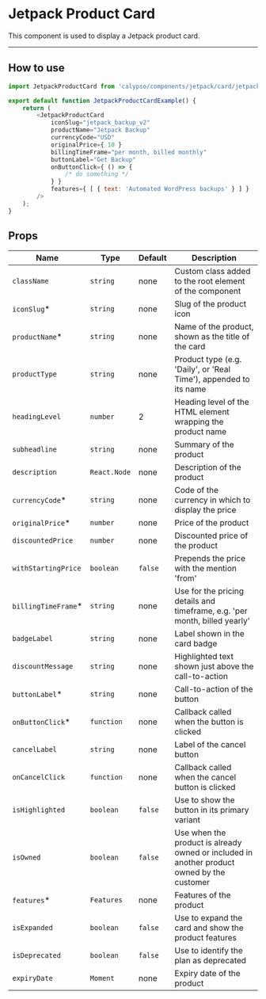 # Jetpack Product Card

This component is used to display a Jetpack product card.

---

## How to use

```js
import JetpackProductCard from 'calypso/components/jetpack/card/jetpack-product-card';

export default function JetpackProductCardExample() {
	return (
		<JetpackProductCard
			iconSlug="jetpack_backup_v2"
			productName="Jetpack Backup"
			currencyCode="USD"
			originalPrice={ 10 }
			billingTimeFrame="per month, billed monthly"
			buttonLabel="Get Backup"
			onButtonClick={ () => {
				/* do something */
			} }
			features={ [ { text: 'Automated WordPress backups' } ] }
		/>
	);
}
```

## Props

| Name                 | Type         | Default | Description                                                                                |
| -------------------- | ------------ | ------- | ------------------------------------------------------------------------------------------ |
| `className`          | `string`     | none    | Custom class added to the root element of the component                                    |
| `iconSlug`\*         | `string`     | none    | Slug of the product icon                                                                   |
| `productName`\*      | `string`     | none    | Name of the product, shown as the title of the card                                        |
| `productType`        | `string`     | none    | Product type (e.g. 'Daily', or 'Real Time'), appended to its name                          |
| `headingLevel`       | `number`     | 2       | Heading level of the HTML element wrapping the product name                                |
| `subheadline`        | `string`     | none    | Summary of the product                                                                     |
| `description`        | `React.Node` | none    | Description of the product                                                                 |
| `currencyCode`\*     | `string`     | none    | Code of the currency in which to display the price                                         |
| `originalPrice`\*    | `number`     | none    | Price of the product                                                                       |
| `discountedPrice`    | `number`     | none    | Discounted price of the product                                                            |
| `withStartingPrice`  | `boolean`    | `false` | Prepends the price with the mention 'from'                                                 |
| `billingTimeFrame`\* | `string`     | none    | Use for the pricing details and timeframe, e.g. 'per month, billed yearly'                 |
| `badgeLabel`         | `string`     | none    | Label shown in the card badge                                                              |
| `discountMessage`    | `string`     | none    | Highlighted text shown just above the call-to-action                                       |
| `buttonLabel`\*      | `string`     | none    | Call-to-action of the button                                                               |
| `onButtonClick`\*    | `function`   | none    | Callback called when the button is clicked                                                 |
| `cancelLabel`        | `string`     | none    | Label of the cancel button                                                                 |
| `onCancelClick`      | `function`   | none    | Callback called when the cancel button is clicked                                          |
| `isHighlighted`      | `boolean`    | `false` | Use to show the button in its primary variant                                              |
| `isOwned`            | `boolean`    | `false` | Use when the product is already owned or included in another product owned by the customer |
| `features`\*         | `Features`   | none    | Features of the product                                                                    |
| `isExpanded`         | `boolean`    | `false` | Use to expand the card and show the product features                                       |
| `isDeprecated`       | `boolean`    | `false` | Use to identify the plan as deprecated                                                     |
| `expiryDate`         | `Moment`     | none    | Expiry date of the product                                                                 |
